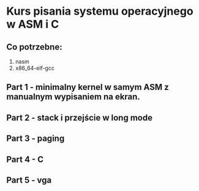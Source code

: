# Kurs pisania systemu operacyjnego w ASM i C

## Co potrzebne:
1. nasm
2. x86_64-elf-gcc

## Part 1 - minimalny kernel w samym ASM z manualnym wypisaniem na ekran.
## Part 2 - stack i przejście w long mode
## Part 3 - paging
## Part 4 - C
## Part 5 - vga